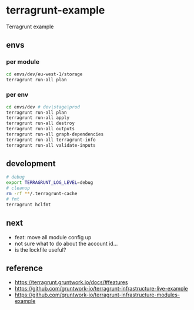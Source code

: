 # terragrunt-example

Terragrunt example

## envs

### per module

```sh
cd envs/dev/eu-west-1/storage
terragrunt run-all plan
```

### per env

```sh
cd envs/dev # dev|stage|prod
terragrunt run-all plan
terragrunt run-all apply
terragrunt run-all destroy
terragrunt run-all outputs
terragrunt run-all graph-dependencies
terragrunt run-all terragrunt-info
terragrunt run-all validate-inputs
```

## development

```sh
# debug
export TERRAGRUNT_LOG_LEVEL=debug
# cleanup
rm -rf **/.terragrunt-cache
# fmt
terragrunt hclfmt
```

## next

- feat: move all module config up
- not sure what to do about the account id...
- is the lockfile useful?

## reference

- https://terragrunt.gruntwork.io/docs/#features
- https://github.com/gruntwork-io/terragrunt-infrastructure-live-example
- https://github.com/gruntwork-io/terragrunt-infrastructure-modules-example
